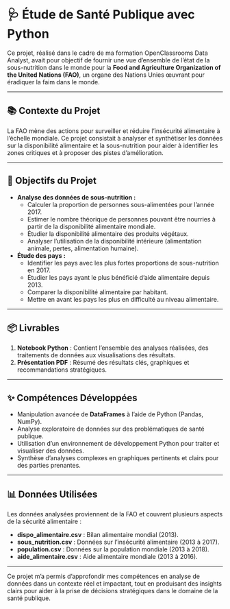 # 🩺 Étude de Santé Publique avec Python

Ce projet, réalisé dans le cadre de ma formation OpenClassrooms Data Analyst, avait pour objectif de fournir une vue d’ensemble de l’état de la sous-nutrition dans le monde pour la **Food and Agriculture Organization of the United Nations (FAO)**, un organe des Nations Unies œuvrant pour éradiquer la faim dans le monde.

---

## 📚 Contexte du Projet
La FAO mène des actions pour surveiller et réduire l’insécurité alimentaire à l’échelle mondiale. Ce projet consistait à analyser et synthétiser les données sur la disponibilité alimentaire et la sous-nutrition pour aider à identifier les zones critiques et à proposer des pistes d’amélioration.

---

## 🎯 Objectifs du Projet
- **Analyse des données de sous-nutrition :**
  - Calculer la proportion de personnes sous-alimentées pour l’année 2017.
  - Estimer le nombre théorique de personnes pouvant être nourries à partir de la disponibilité alimentaire mondiale.
  - Étudier la disponibilité alimentaire des produits végétaux.
  - Analyser l’utilisation de la disponibilité intérieure (alimentation animale, pertes, alimentation humaine).
- **Étude des pays :**
  - Identifier les pays avec les plus fortes proportions de sous-nutrition en 2017.
  - Étudier les pays ayant le plus bénéficié d’aide alimentaire depuis 2013.
  - Comparer la disponibilité alimentaire par habitant.
  - Mettre en avant les pays les plus en difficulté au niveau alimentaire.

---

## 📦 Livrables
1. **Notebook Python** : Contient l’ensemble des analyses réalisées, des traitements de données aux visualisations des résultats.  
2. **Présentation PDF** : Résumé des résultats clés, graphiques et recommandations stratégiques.

---

## ✨ Compétences Développées
- Manipulation avancée de **DataFrames** à l’aide de Python (Pandas, NumPy).  
- Analyse exploratoire de données sur des problématiques de santé publique.  
- Utilisation d’un environnement de développement Python pour traiter et visualiser des données.  
- Synthèse d’analyses complexes en graphiques pertinents et clairs pour des parties prenantes.  

---

## 📊 Données Utilisées
Les données analysées proviennent de la FAO et couvrent plusieurs aspects de la sécurité alimentaire :  
- **dispo_alimentaire.csv** : Bilan alimentaire mondial (2013).  
- **sous_nutrition.csv** : Données sur l’insécurité alimentaire (2013 à 2017).  
- **population.csv** : Données sur la population mondiale (2013 à 2018).  
- **aide_alimentaire.csv** : Aide alimentaire mondiale (2013 à 2016).  

---

Ce projet m’a permis d’approfondir mes compétences en analyse de données dans un contexte réel et impactant, tout en produisant des insights clairs pour aider à la prise de décisions stratégiques dans le domaine de la santé publique.
